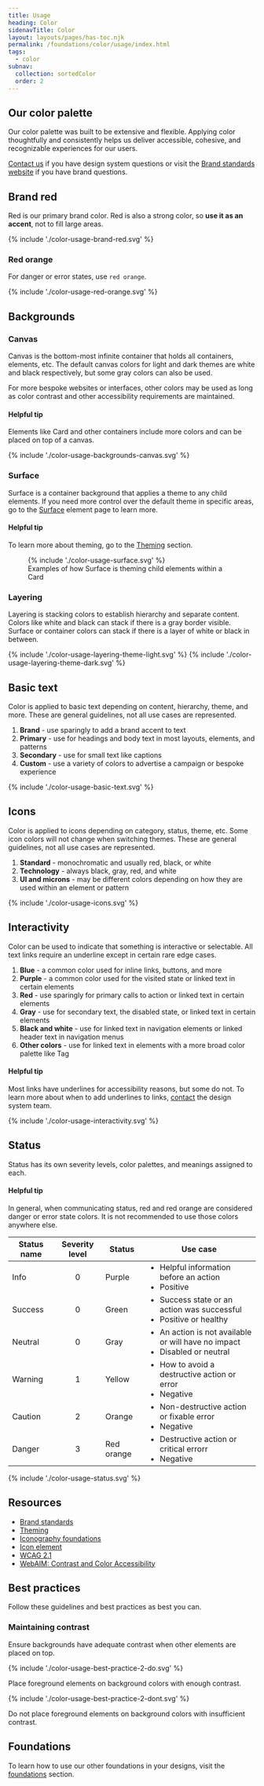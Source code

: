 ```yaml
---
title: Usage
heading: Color
sidenavTitle: Color
layout: layouts/pages/has-toc.njk
permalink: /foundations/color/usage/index.html
tags:
  - color
subnav:
  collection: sortedColor
  order: 2
---
```


<script data-helmet type="module">
  /*import '@uxdot/elements/uxdot-best-practice.js';*/
  import '@rhds/elements/rh-alert/rh-alert.js';
  import '@rhds/elements/rh-table/rh-table.js';
</script>

<link rel="stylesheet"
      href="/assets/packages/@rhds/elements/elements/rh-table/rh-table-lightdom.css"
      data-helmet>

<style>
  td ul {
    margin-block: 0;
  }
  figcaption { 
    margin-block-start: var(--rh-space-lg);
    color: var(--rh-color-text-secondary-on-light);
    font-size: var(--rh-font-size-body-text-sm);
  }
  figure uxdot-example {
    margin-block-start: var(--rh-space-2xl);
  }
</style>

## Our color palette

Our color palette was built to be extensive and flexible. Applying color 
thoughtfully and consistently helps us deliver accessible, cohesive, and 
recognizable experiences for our users.

[Contact us][contactus] if you have design system questions or visit the [Brand 
standards website][brandstandards] if you have brand questions.

## Brand red

Red is our primary brand color. Red is also a strong color, so **use it as an accent**, not to fill large areas.

<uxdot-example>{% include './color-usage-brand-red.svg' %}</uxdot-example>

### Red orange

For danger or error states, use `red orange`.

<uxdot-example width-adjustment="652px">
  {% include './color-usage-red-orange.svg' %}
</uxdot-example>

## Backgrounds

### Canvas

Canvas is the bottom-most infinite container that holds all containers, elements, etc. The default canvas colors for light and dark themes are white and black respectively, but some gray colors can also be used.

For more bespoke websites or interfaces, other colors may be used as long as color contrast and other accessibility requirements are maintained.

<rh-alert state="info">
  <h4 slot="header">Helpful tip</h4>
  <p>Elements like Card and other containers include more colors and can be placed on top of a canvas.</p>
</rh-alert>

<uxdot-example width-adjustment="1004px">
  {% include './color-usage-backgrounds-canvas.svg' %}
</uxdot-example>

### Surface

Surface is a container background that applies a theme to any child elements. If you need more control over the default theme in specific areas, go to the [Surface](/elements/surface/) element page to learn more.

<rh-alert state="info">
  <h4 slot="header">Helpful tip</h4>
  <p>To learn more about theming, go to the <a href="/theming">Theming</a> section.</p>
</rh-alert>

<figure>
  <uxdot-example width-adjustment="1004px">
    {% include './color-usage-surface.svg' %}
  </uxdot-example>
  <figcaption>Examples of how Surface is theming child elements within a Card</figcaption>
</figure>

### Layering

Layering is stacking colors to establish hierarchy and separate content. Colors like white and black can stack if there is a gray border visible. Surface or container colors can stack if there is a layer of white or black in between.

<div class="grid sm-two-columns">
  <uxdot-example width-adjustment="418px">
    {% include './color-usage-layering-theme-light.svg' %}
  </uxdot-example>

  <uxdot-example color-palette="darkest" width-adjustment="418px">
    {% include './color-usage-layering-theme-dark.svg' %}
  </uxdot-example>
</div>

## Basic text

Color is applied to basic text depending on content, hierarchy, theme, and more. These are general guidelines, not all use cases are represented.

1. **Brand** - use sparingly to add a brand accent to text
2. **Primary** - use for headings and body text in most layouts, elements, and patterns
3. **Secondary** - use for small text like captions
4. **Custom** - use a variety of colors to advertise a campaign or bespoke experience

<uxdot-example variant="full" no-border width-adjustment="1140px">
  {% include './color-usage-basic-text.svg' %}
</uxdot-example>

## Icons

Color is applied to icons depending on category, status, theme, etc. Some icon colors will not change when switching themes. These are general guidelines, not all use cases are represented.

1.  **Standard** - monochromatic and usually red, black, or white
2.  **Technology** - always black, gray, red, and white
3.  **UI and microns** - may be different colors depending on how they are used within an element or pattern

<uxdot-example variant="full" no-border width-adjustment="1140px">
  {% include './color-usage-icons.svg' %}
</uxdot-example>

## Interactivity

Color can be used to indicate that something is interactive or selectable. All text links require an underline except in certain rare edge cases.

1. **Blue** - a common color used for inline links, buttons, and more
2. **Purple** - a common color used for the visited state or linked text in certain elements
3. **Red** - use sparingly for primary calls to action or linked text in certain elements
4. **Gray** - use for secondary text, the disabled state, or linked text in certain elements
5. **Black and white** - use for linked text in navigation elements or linked header text in navigation menus
6. **Other colors** - use for linked text in elements with a more broad color palette like Tag

<rh-alert state="info">
  <h4 slot="header">Helpful tip</h4>
  <p>Most links have underlines for accessibility reasons, but some do not. To learn more about when to add underlines to links, <a href="/support">contact</a> the design system team.</p>
</rh-alert>

<uxdot-example variant="full" no-border width-adjustment="1140px">
  {% include './color-usage-interactivity.svg' %}
</uxdot-example>

## Status

Status has its own severity levels, color palettes, and meanings assigned to each.

<rh-alert state="info">
  <h4 slot="header">Helpful tip</h4>
  <p>In general, when communicating status, red and red orange are considered danger or error state colors. It is not recommended to use those colors anywhere else.</p>
</rh-alert>

<rh-table>

| Status name | Severity level |  Status                                         | Use case                                                                                        |
| ----------- | :------------: | ----------------------------------------------- | ----------------------------------------------------------------------------------------------- |
| Info        | 0              |  Purple         | <ul><li>Helpful information before an action</li><li>Positive</li></ul>                         |
| Success     | 0              |  Green           | <ul><li>Success state or an action was successful</li><li>Positive or healthy</li></ul>         |
| Neutral     | 0              |  Gray             | <ul><li>An action is not available or will have no impact</li><li>Disabled or neutral</li></ul> |
| Warning     | 1              |  Yellow         | <ul><li>How to avoid a destructive action or error</li><li>Negative</li></ul>                   |
| Caution     | 2              |  Orange         | <ul><li>Non-destructive action or fixable error</li><li>Negative</li></ul>                      |
| Danger      | 3              |  Red orange | <ul><li>Destructive action or critical errorr</li><li>Negative</li></ul>                        |

</rh-table>

<uxdot-example color-palette="lightest" width-adjustment="816px">
  {% include './color-usage-status.svg' %}
</uxdot-example>

## Resources

- [Brand standards][brandstandards]
- [Theming][theming]
- [Iconography foundations][iconography]
- [Icon element][rhicon]
- [WCAG 2.1][wcag21]
- [WebAIM: Contrast and Color Accessibility][aimcc]

## Best practices

Follow these guidelines and best practices as best you can.

### Maintaining contrast

Ensure backgrounds have adequate contrast when other elements are placed on top.

<div class="grid sm-two-columns">
  <uxdot-best-practice variant="do">
    <uxdot-example slot="image"
                   alignment="left"
                   variant="full"
                   no-border
                   width-adjustment="546px">{% include './color-usage-best-practice-2-do.svg' %}</uxdot-example>
    <p>Place foreground elements on background colors with enough contrast.</p>
  </uxdot-best-practice>
  <uxdot-best-practice variant="dont">
    <uxdot-example slot="image"
                   alignment="left"
                   variant="full"
                   no-border
                   width-adjustment="546px">{% include './color-usage-best-practice-2-dont.svg' %}</uxdot-example>
    <p>Do not place foreground elements on background colors with insufficient contrast.</p>
  </uxdot-best-practice>
</div>

<uxdot-feedback>
  <h2>Foundations</h2>
  <p>To learn how to use our other foundations in your designs, visit the <a href="/foundations">foundations</a> section.</p>
</uxdot-feedback>

[alerts]: /elements/alert
[badges]: /elements/badge
[brandstandards]: https://www.redhat.com/en/about/brand/standards
[buttons]: /elements/button
[contactus]: https://github.com/RedHat-UX/red-hat-design-system/discussions
[designsystem]: https://github.com/RedHat-UX/red-hat-design-system/discussions
[forms]: /patterns/form
[toasts]: /elements/alert/style/#toast
[tokens]: /tokens
[wcag21]: https://www.w3.org/WAI/WCAG21/Understanding/
[aimcc]: https://webaim.org/articles/contrast/
[theming]: /theming/
[iconography]: /foundations/iconography/
[rhicon]: /elements/icon/

